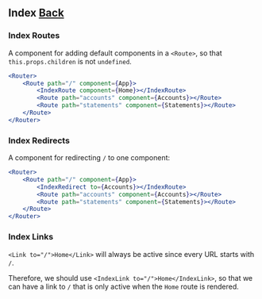 ## Index [Back](./../react_router.md)

### Index Routes

A component for adding default components in a `<Route>`, so that `this.props.children` is not `undefined`.

```jsx
<Router>
    <Route path="/" component={App}>
        <IndexRoute component={Home}></IndexRoute>
        <Route path="accounts" component={Accounts}></Route>
        <Route path="statements" component={Statements}></Route>
    </Route>
</Router>
```

### Index Redirects

A component for redirecting `/` to one component:

```jsx
<Router>
    <Route path="/" component={App}>
        <IndexRedirect to={Accounts}></IndexRoute>
        <Route path="accounts" component={Accounts}></Route>
        <Route path="statements" component={Statements}></Route>
    </Route>
</Router>
```

### Index Links

`<Link to="/">Home</Link>` will always be active since every URL starts with `/`.

Therefore, we should use `<IndexLink to="/">Home</IndexLink>`, so that we can have a link to `/` that is only active when the `Home` route is rendered.


